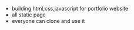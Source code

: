 - building html,css,javascript for portfolio website
- all static page
- everyone can clone and use it
